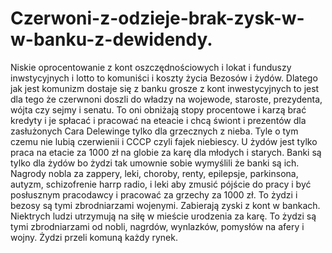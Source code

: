 # Czerwoni-z-odzieje-brak-zysk-w-w-banku-z-dewidendy.
Niskie oprocentowanie z kont oszczędnościowych i lokat i funduszy inwstycyjnych i lotto to komuniści i koszty życia Bezosów i żydów. Dlatego jak jest komunizm dostaje się z banku grosze z kont inwestycyjnych to jest dla tego że czerwnoni doszli do władzy na wojewode, staroste, prezydenta, wójta czy sejmy i senatu. To oni obniżają stopy procentowe i karzą brać kredyty i je spłacać i pracować na eteacie i chcą świont i prezentów dla zasłużonych Cara Delewinge tylko dla grzecznych z nieba. Tyle o tym czemu nie lubią czerwienii i CCCP czyli fajek niebiescy. 
U żydów jest tylko praca na etacie za 1000 zł na globie za karę dla młodych i starych. Banki są tylko dla żydów bo żydzi tak umownie sobie wymyślili że banki są ich. Nagrody nobla za zappery, leki, choroby, renty, epilepsje, parkinsona, autyzm, schizofrenie harrp radio, i leki aby zmusić pójście do pracy i być posłusznym pracodawcy i pracować za grzechy za 1000 zł. To żydzi i bezosy są tymi zbrodniarzami wojenymi. Zabierają zyski z kont w bankach. Niektrych ludzi utrzymują na siłę w mieście urodzenia za karę. To żydzi są tymi zbrodniarzami od nobli, nagrdów, wynlazków, pomysłów na afery i wojny. Żydzi przeli komuną każdy rynek. 
